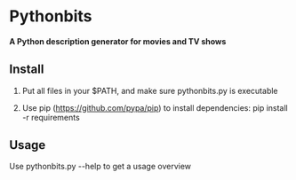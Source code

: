 # Pythonbits
#### A Python description generator for movies and TV shows

## Install
1. Put all files in your $PATH, and make sure pythonbits.py is executable

2. Use pip (https://github.com/pypa/pip) to install dependencies: pip install -r requirements

## Usage
Use pythonbits.py --help to get a usage overview